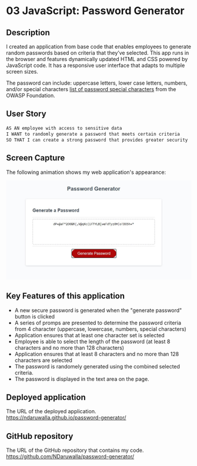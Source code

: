 # 03 JavaScript: Password Generator

## Description 

I created an application from base code that enables employees to generate random passwords based on criteria that they’ve selected. This app runs in the browser and features dynamically updated HTML and CSS powered by JavaScript code. It has a responsive user interface that adapts to multiple screen sizes.

The password can include: uppercase letters, lower case letters, numbers, and/or special characters [list of password special characters](https://www.owasp.org/index.php/Password_special_characters) from the OWASP Foundation.

## User Story

```
AS AN employee with access to sensitive data
I WANT to randomly generate a password that meets certain criteria
SO THAT I can create a strong password that provides greater security
```


## Screen Capture

The following animation shows my web application's appearance:

![portfolio capture](./assets/images/capture.jpg)


## Key Features of this application
* A new secure password is generated when the "generate password" button is clicked
* A series of promps are presented to determine the password criteria from 4 character (uppercase, lowercase, numbers, special characters)
* Application ensures that at least one character set is selected
* Employee is able to select the length of the password (at least 8 characters and no more than 128 characters)
* Application ensures that at least 8 characters and no more than 128 characters are selected
* The password is randomely generated using the combined selected criteria.
* The password is displayed in the text area on the page.


## Deployed application

The URL of the deployed application.
https://ndaruwalla.github.io/password-generator/

## GitHub repository

The URL of the GitHub repository that contains my code.
https://github.com/NDaruwalla/password-generator/
